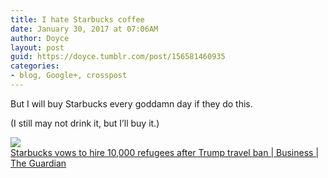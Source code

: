 ```yaml
---
title: I hate Starbucks coffee
date: January 30, 2017 at 07:06AM
author: Doyce
layout: post
guid: https://doyce.tumblr.com/post/156581460935
categories:
- blog, Google+, crosspost
--- 
```


<p>But I will buy Starbucks every goddamn day if they do this. </p>
<p>(I still may not drink it, but I&rsquo;ll buy it.) </p>
<p><a href="https://www.theguardian.com/business/2017/jan/30/trump-travel-ban-starbucks-hire-10000-refugees?utm_source=esp&amp;utm_medium=Email&amp;utm_campaign=GU+Today+USA+-+Collections+2017&amp;utm_term=210916&amp;subid=21331424&amp;CMP=GT_US_collection" target="_blank"><img style="display:block;" src="https://lh3.googleusercontent.com/proxy/ob1Tj3h0BIIqeH8Vf-_pWG2ZJcD7rU_EBsOXWakrV2VC9AnFSgxGnM9Hoa1TZwC_dScyFn-k3pjtgzPSUX_yD7IKFT_ldxUMU3D4ykhU9F1U6K_7bMmdQZVBrjrHacOyltb2MklXCFDAdXDvaoosj_1QJfS4ifBvheOkMWidOVXhyNljJ2cG-DZWBzqUW8Xo97BxnCqjg935xN2-CnHWEdZkPqf5LlGYdhJk39E73pVCMojAGg5ZL669dExcl9C0QRTbniSlWnFx4vDMA0ivhi43ZhIHS9CzcEMK4nmFZB5ITTOv7_QVmchGmOxpvaLLYARQe2cin7TPWv98aNVcOIfKYJEWwBT16hjxO-DtSOiCbnmI5K8BWPqIRhjECZipsMeIEK2rfdFywtHk5z1Pa7E9-B8LMcudkZ4cEVUmqUMD_g4D55wxSTRZJ05-TrbVvaZH3nN_5wu-0Q=w506-h910" border="0"/>Starbucks vows to hire 10,000 refugees after Trump travel ban | Business | The Guardian</a></p> 
